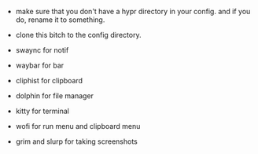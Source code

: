 - make sure that you don't have a hypr directory in your config. and if you do, rename it to something.
- clone this bitch to the config directory. 

- swaync for notif
- waybar for bar
- cliphist for clipboard
- dolphin for file manager
- kitty for terminal
- wofi for run menu and clipboard menu
- grim and slurp for taking screenshots
